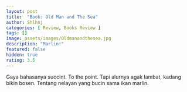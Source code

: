```yaml
---
layout: post
title:  "Book: Old Man and The Sea"
author: Shlhnj
categories: [ Review, Books Review ]
tags: []
image: assets/images/Oldmanandthesea.jpg
description: "Marlin!"
featured: false
hidden: true
rating: 3.5
---
```



Gaya bahasanya succint. To the point. Tapi alurnya agak lambat, kadang bikin bosen. Tentang nelayan yang bucin sama ikan marlin.

